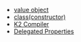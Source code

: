 - [value object](value-object.md)
- [class(constructor)](class.md)
- [K2 Compiler](K2-compiler.md)
- [Delegated Properties](delegated-property.md)
